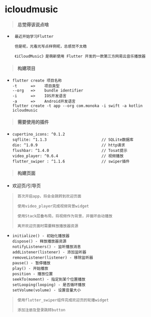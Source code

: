 # icloudmusic
> #### 总觉得该说点啥   
+      最近开始学习Flutter 

       但是呢，光看光写点样例呢，总感觉不太稳
       
       《iCloudMusic》是萌新使用 Flutter 开发的一款第三方网易云音乐播放器
> #### 构建项目
+     flutter create 项目名称  
      -t      =>    项目类型 
      --org   =>    bundle identifier
      -i      =>    IOS开发语言  
      -a      =>    Android开发语言
      flutter create -t app --org com.monoka -i swift -a kotlin icloudmusic 
> #### 需要使用的插件
+     cupertino_icons: ^0.1.2
      sqflite: ^1.1.3                        // SQLite数据库
      dio: ^1.0.9                            // http请求
      flushbar: ^1.4.0                       // Tosat提示
      video_player: ^0.6.4                   // 视频播放
      flutter_swiper : ^1.1.6                // swiper插件
> #### 构建页面
+ 欢迎页/引导页   
>     首次开启app，将会会跳转到欢迎页面
>
>     使用video_player完成视频背景widget
>
>     使用Stack层叠布局，将视频作为背景，并循环自动播放
>
>     离开欢迎页面时需要释放播放器资源

+     initialize() - 初始化播放器
      dispose() - 释放播放器资源
      notifyListeners() - 监听播放消息   
      addListener(listener) - 添加监听器   
      removeListener(listener) - 移除监听器  
      pause() - 暂停播放   
      play() - 开始播放   
      position - 播放位置   
      seekTo(moment) - 指定到某个位置播放  
      setLooping(looping) - 是否循环播放   
      setVolume(volume) - 设置音量大小
>     使用flutter_swiper组件完成欢迎页的轮播widget
>     
>     添加注册及登录跳转button      
      